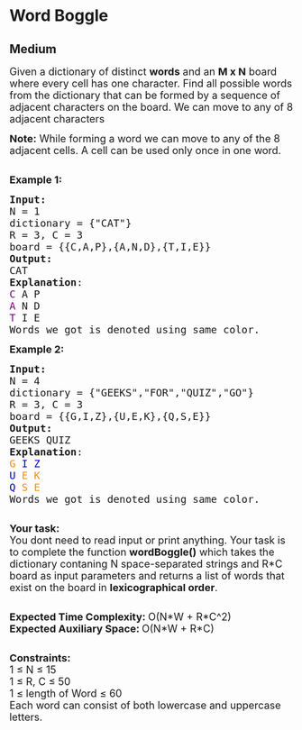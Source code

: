 # Word Boggle
## Medium
<div class="problems_problem_content__Xm_eO"><p><span style="font-size:18px">Given a dictionary of distinct <strong>words</strong> and an <strong>M x N</strong> board where every cell has one character. Find all possible words from the dictionary that can be formed by a sequence of adjacent characters on the board. We can move to any of 8 adjacent characters</span></p>

<p><span style="font-size:18px"><strong>Note:</strong>&nbsp;While forming a word we can move to&nbsp;any of the 8 adjacent cells. A&nbsp;cell can be used&nbsp;only once in one word.</span></p>

<p><br>
<span style="font-size:18px"><strong>Example 1:</strong></span></p>

<pre><span style="font-size:18px"><strong>Input: 
</strong>N = 1
dictionary = {"CAT"}
R = 3, C = 3
board = {{C,A,P},{A,N,D},{T,I,E}}
<strong>Output:</strong>
CAT
<strong>Explanation</strong>: 
<span style="color: rgb(128, 0, 128); --darkreader-inline-color: #f973f9;" data-darkreader-inline-color="">C</span> A P
<span style="color: rgb(128, 0, 128); --darkreader-inline-color: #f973f9;" data-darkreader-inline-color="">A</span> N D
<span style="color: rgb(128, 0, 128); --darkreader-inline-color: #f973f9;" data-darkreader-inline-color="">T</span> I E
Words we got is denoted using same color.</span>
</pre>

<p><span style="font-size:18px"><strong>Example 2:</strong></span></p>

<pre><span style="font-size:18px"><strong>Input:</strong>
N = 4
dictionary = {"GEEKS","FOR","QUIZ","GO"}
R = 3, C = 3 
board = {{G,I,Z},{U,E,K},{Q,S,E}}
<strong>Output:</strong>
GEEKS QUIZ
<strong>Explanation</strong>: 
<span style="color: rgb(255, 140, 0); --darkreader-inline-color: #f9971f;" data-darkreader-inline-color="">G</span> <span style="color: rgb(0, 0, 205); --darkreader-inline-color: #538ff9;" data-darkreader-inline-color="">I</span> <span style="color: rgb(0, 0, 205); --darkreader-inline-color: #538ff9;" data-darkreader-inline-color="">Z</span>
<span style="color: rgb(0, 0, 205); --darkreader-inline-color: #538ff9;" data-darkreader-inline-color="">U</span> <span style="color: rgb(255, 140, 0); --darkreader-inline-color: #f9971f;" data-darkreader-inline-color="">E</span> <span style="color: rgb(255, 140, 0); --darkreader-inline-color: #f9971f;" data-darkreader-inline-color="">K</span>
<span style="color: rgb(0, 0, 205); --darkreader-inline-color: #538ff9;" data-darkreader-inline-color="">Q</span> <span style="color: rgb(255, 140, 0); --darkreader-inline-color: #f9971f;" data-darkreader-inline-color="">S</span> <span style="color: rgb(255, 140, 0); --darkreader-inline-color: #f9971f;" data-darkreader-inline-color="">E</span> 
Words we got is denoted using same color.</span>
</pre>

<p><br>
<span style="font-size:18px"><strong>Your task:</strong><br>
You dont need to read input or print anything. Your task is to complete the function&nbsp;<strong>wordBoggle()</strong>&nbsp;which takes the dictionary contaning N&nbsp;space-separated strings and R*C board </span><span style="font-size:18px">as input parameters and returns a list of&nbsp;words that exist on the board in <strong>lexicographical order</strong>.</span></p>

<p><br>
<span style="font-size:18px"><strong>Expected Time Complexity:&nbsp;</strong>O(N*W + R*C^2)<br>
<strong>Expected Auxiliary Space:&nbsp;</strong>O(N*W + R*C)</span></p>

<p><br>
<span style="font-size:18px"><strong>Constraints:</strong><br>
1 ≤ N&nbsp;≤ 15<br>
1 ≤ R, C&nbsp;≤ 50<br>
1 ≤ length of Word&nbsp;≤ 60<br>
Each word can consist of both lowercase and uppercase letters.</span></p>
</div>